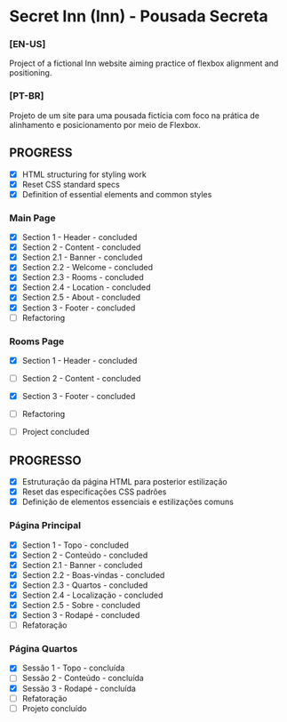 # Secret Inn (Inn) -  Pousada Secreta

### [EN-US]
Project of a fictional Inn website aiming practice of flexbox alignment and positioning.

### [PT-BR]
Projeto de um site para uma pousada fictícia com foco na prática de alinhamento e posicionamento por meio de Flexbox.


## PROGRESS

- [X] HTML structuring for styling work
- [X] Reset CSS standard specs
- [X] Definition of essential elements and common styles
### Main Page
- [X] Section 1 - Header - concluded
- [X] Section 2 - Content - concluded
- [X] Section 2.1 - Banner - concluded
- [X] Section 2.2 - Welcome - concluded
- [X] Section 2.3 - Rooms - concluded
- [X] Section 2.4 - Location - concluded
- [X] Section 2.5 - About - concluded
- [X] Section 3 - Footer - concluded
- [ ] Refactoring
### Rooms Page
- [X] Section 1 - Header - concluded
- [ ] Section 2 - Content - concluded
- [X] Section 3 - Footer - concluded
- [ ] Refactoring
- [ ] Project concluded


## PROGRESSO

- [X] Estruturação da página HTML para posterior estilização
- [X] Reset das especificações CSS padrões
- [X] Definição de elementos essenciais e estilizações comuns
### Página Principal
- [X] Section 1 - Topo - concluded
- [X] Section 2 - Conteúdo - concluded
- [X] Section 2.1 - Banner - concluded
- [X] Section 2.2 - Boas-vindas - concluded
- [X] Section 2.3 - Quartos - concluded
- [X] Section 2.4 - Localização - concluded
- [X] Section 2.5 - Sobre - concluded
- [X] Section 3 - Rodapé - concluded
- [ ] Refatoração
### Página Quartos
- [X] Sessão 1 - Topo - concluída
- [ ] Sessão 2 - Conteúdo - concluída
- [X] Sessão 3 - Rodapé - concluída
- [ ] Refatoração
- [ ] Projeto concluído
